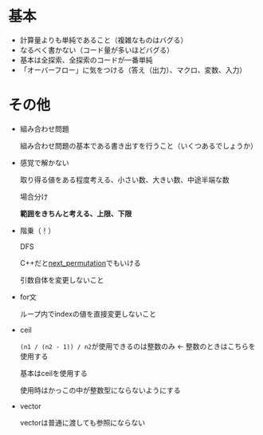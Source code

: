 # 基本

* 計算量よりも単純であること（複雑なものはバグる）
* なるべく書かない（コード量が多いほどバグる）
* 基本は全探索、全探索のコードが一番単純
* 「オーバーフロー」に気をつける（答え（出力）、マクロ、変数、入力）

# その他

* 組み合わせ問題

  組み合わせ問題の基本である書き出すを行うこと（いくつあるでしょうか）

* 感覚で解かない

  取り得る値をある程度考える、小さい数、大きい数、中途半端な数

  場合分け

  **範囲をきちんと考える、上限、下限**

* 階乗（！）

  DFS

  C++だと[next_permutation](https://qiita.com/siser/items/a91022071b24952d27d9)でもいける

  引数自体を変更しないこと

* for文

  ループ内でindexの値を直接変更しないこと

* ceil

  ```(n1 / (n2 - 1)) / n2```が使用できるのは整数のみ ← 整数のときはこちらを使用する

  基本はceilを使用する

  使用時はかっこの中が整数型にならないようにする

* vector

  vectorは普通に渡しても参照にならない